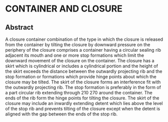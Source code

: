 # CONTAINER AND CLOSURE

## Abstract
A closure container combination of the type in which the closure is released from the container by tilting the closure by downward pressure on the periphery of the closure comprises a container having a circular sealing rib adjacent its mouth and one or more stop formations which limit the downward movement of the closure on the container. The closure has a skirt which is cylindrical or includes a cylindrical portion and the height of the skirt exceeds the distance between the outwardly projecting rib and the stop formation or formations which provide hinge points about which the closure may be tilted. The skirt of the closure forms an interference fit with the outwardly projecting rib. The stop formation is preferably in the form of a part circular rib extending through 210 270 around the container. The ends of the rib form the hinge points for tilting the closure. The skirt of the closure may include an inwardly extending detent which lies above the level of the stop rib and prevents tilting of the closure except when the detent is aligned with the gap between the ends of the stop rib.